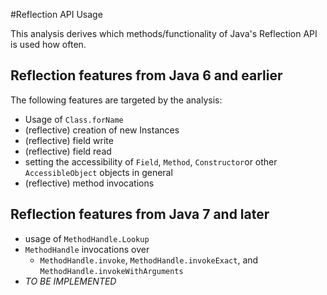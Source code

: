 #Reflection API Usage

This analysis derives which methods/functionality of Java's Reflection API is used how often.

## Reflection features from Java 6 and earlier

The following features are targeted by the analysis:

- Usage of `Class.forName`
- (reflective) creation of new Instances
- (reflective) field write
- (reflective) field read
- setting the accessibility of `Field`, `Method`, `Constructor`or other `AccessibleObject` objects in general
- (reflective) method invocations

## Reflection features from Java 7 and later

- usage of `MethodHandle.Lookup`
- `MethodHandle` invocations over 
    * `MethodHandle.invoke`, `MethodHandle.invokeExact`, and `MethodHandle.invokeWithArguments`
- *TO BE IMPLEMENTED*